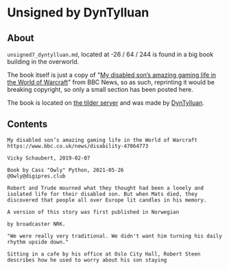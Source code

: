 # Unsigned by DynTylluan

## About
`unsigned7_dyntylluan.md`, located at -26 / 64 / 244 is found in a big book building in the overworld.

The book itself is just a copy of "[My disabled son’s amazing gaming life in the World of Warcraft](https://www.bbc.co.uk/news/disability-47064773)" from BBC News, so as such, reprinting it would be breaking copyright, so only a small section has been posted here.

The book is located on [the tilder server](https://mc.tildeverse.org) and was made by [DynTylluan](https://namemc.com/profile/DynTylluan.1).

## Contents
```
My disabled son’s amazing gaming life in the World of Warcraft
https://www.bbc.co.uk/news/disability-47064773

Vicky Schaubert, 2019-02-07

Book by Cass "Owly" Python, 2021-05-26
@Owly@digipres.club

Robert and Trude mourned what they thought had been a lonely and isolated life for their disabled son. But when Mats died, they discovered that people all over Europe lit candles in his memory.

A version of this story was first published in Norwegian

by broadcaster NRK.

"We were really very traditional. We didn't want him turning his daily rhythm upside down."

Sitting in a cafe by his office at Oslo City Hall, Robert Steen describes how he used to worry about his son staying
```